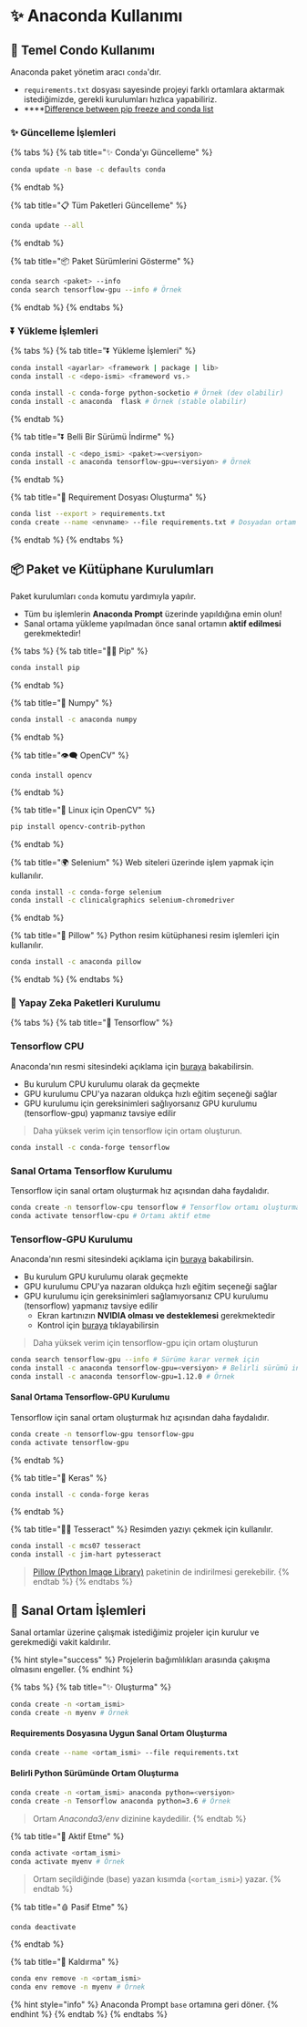 # ✨ Anaconda Kullanımı

## 🧰 Temel Condo Kullanımı

Anaconda paket yönetim aracı `conda`'dır.

* `requirements.txt` dosyası sayesinde projeyi farklı ortamlara aktarmak istediğimizde, gerekli kurulumları hızlıca yapabiliriz.
* \*\*\*\*[Difference between pip freeze and conda list](https://stackoverflow.com/questions/41249401/difference-between-pip-freeze-and-conda-list)

### ✨ Güncelleme İşlemleri

{% tabs %}
{% tab title="✨ Conda\'yı Güncelleme" %}
```bash
conda update -n base -c defaults conda
```
{% endtab %}

{% tab title="📋 Tüm Paketleri Güncelleme" %}
```bash
conda update --all
```
{% endtab %}

{% tab title="📦 Paket Sürümlerini Gösterme" %}
```bash
conda search <paket> --info
conda search tensorflow-gpu --info # Örnek
```
{% endtab %}
{% endtabs %}

### ⏬ Yükleme İşlemleri

{% tabs %}
{% tab title="⏬ Yükleme İşlemleri" %}
```bash
conda install <ayarlar> <framework | package | lib>
conda install -c <depo-ismi> <frameword vs.>

conda install -c conda-forge python-socketio # Örnek (dev olabilir)
conda install -c anaconda  flask # Örnek (stable olabilir)
```
{% endtab %}

{% tab title="⏬ Belli Bir Sürümü İndirme" %}
```bash
conda install -c <depo_ismi> <paket>=<versiyon>
conda install -c anaconda tensorflow-gpu=<versiyon> # Örnek
```
{% endtab %}

{% tab title="📃 Requirement Dosyası Oluşturma" %}
```bash
conda list --export > requirements.txt
conda create --name <envname> --file requirements.txt # Dosyadan ortam oluşturma
```
{% endtab %}
{% endtabs %}

## 📦 Paket ve Kütüphane Kurulumları

Paket kurulumları `conda` komutu yardımıyla yapılır.

* Tüm bu işlemlerin **Anaconda Prompt** üzerinde yapıldığına emin olun!
* Sanal ortama yükleme yapılmadan önce sanal ortamın **aktif edilmesi** gerekmektedir!

{% tabs %}
{% tab title="👨‍💼 Pip" %}
```bash
conda install pip
```
{% endtab %}

{% tab title="🧮 Numpy" %}
```bash
conda install -c anaconda numpy
```
{% endtab %}

{% tab title="👁‍🗨 OpenCV" %}
```
conda install opencv
```
{% endtab %}

{% tab title="🐧 Linux için OpenCV" %}
```bash
pip install opencv-contrib-python
```
{% endtab %}

{% tab title="🌍 Selenium" %}
Web siteleri üzerinde işlem yapmak için kullanılır.

```bash
conda install -c conda-forge selenium
conda install -c clinicalgraphics selenium-chromedriver
```
{% endtab %}

{% tab title="🎴 Pillow" %}
Python resim kütüphanesi resim işlemleri için kullanılır.

```bash
conda install -c anaconda pillow
```
{% endtab %}
{% endtabs %}

### 🧠 Yapay Zeka Paketleri Kurulumu

{% tabs %}
{% tab title="🏹 Tensorflow" %}
### Tensorflow CPU

Anaconda'nın resmi sitesindeki açıklama için [buraya](https://www.anaconda.com/tensorflow-in-anaconda/) bakabilirsin.

* Bu kurulum CPU kurulumu olarak da geçmekte
* GPU kurulumu CPU'ya nazaran oldukça hızlı eğitim seçeneği sağlar
* GPU kurulumu için gereksinimleri sağlıyorsanız GPU kurulumu \(tensorflow-gpu\) yapmanız tavsiye edilir

> Daha yüksek verim için tensorflow için ortam oluşturun.

```bash
conda install -c conda-forge tensorflow
```

### Sanal Ortama Tensorflow Kurulumu

Tensorflow için sanal ortam oluşturmak hız açısından daha faydalıdır.

```bash
conda create -n tensorflow-cpu tensorflow # Tensorflow ortamı oluşturma
conda activate tensorflow-cpu # Ortamı aktif etme
```

### Tensorflow-GPU Kurulumu

Anaconda'nın resmi sitesindeki açıklama için [buraya](https://www.anaconda.com/tensorflow-in-anaconda/) bakabilirsin.

* Bu kurulum GPU kurulumu olarak geçmekte
* GPU kurulumu CPU'ya nazaran oldukça hızlı eğitim seçeneği sağlar
* GPU kurulumu için gereksinimleri sağlamıyorsanız CPU kurulumu \(tensorflow\) yapmanız tavsiye edilir
  * Ekran kartınızın **NVIDIA olması ve desteklemesi** gerekmektedir
  * Kontrol için [buraya](https://developer.nvidia.com/cuda-gpus) tıklayabilirsin

> Daha yüksek verim için tensorflow-gpu için ortam oluşturun

```bash
conda search tensorflow-gpu --info # Sürüme karar vermek için
conda install -c anaconda tensorflow-gpu=<versiyon> # Belirli sürümü indirme
conda install -c anaconda tensorflow-gpu=1.12.0 # Örnek
```

#### Sanal Ortama Tensorflow-GPU Kurulumu

Tensorflow için sanal ortam oluşturmak hız açısından daha faydalıdır.

```bash
conda create -n tensorflow-gpu tensorflow-gpu
conda activate tensorflow-gpu
```
{% endtab %}

{% tab title="🎃 Keras" %}
```bash
conda install -c conda-forge keras
```
{% endtab %}

{% tab title="🕵️‍♂️ Tesseract" %}
Resimden yazıyı çekmek için kullanılır.

```bash
conda install -c mcs07 tesseract
conda install -c jim-hart pytesseract
```

> [Pillow \(Python Image Library\)](./#paket-ve-kuetuephane-kurulumlari) paketinin de indirilmesi gerekebilir.
{% endtab %}
{% endtabs %}

## 🌆 Sanal Ortam İşlemleri

Sanal ortamlar üzerine çalışmak istediğimiz projeler için kurulur ve gerekmediği vakit kaldırılır.

{% hint style="success" %}
Projelerin bağımlılıkları arasında çakışma olmasını engeller.
{% endhint %}

{% tabs %}
{% tab title="✨ Oluşturma" %}
```bash
conda create -n <ortam_ismi>
conda create -n myenv # Örnek
```

#### Requirements Dosyasına Uygun Sanal Ortam Oluşturma

```bash
conda create --name <ortam_ismi> --file requirements.txt
```

#### Belirli Python Sürümünde Ortam Oluşturma

```bash
conda create -n <ortam_ismi> anaconda python=<versiyon>
conda create -n Tensorflow anaconda python=3.6 # Örnek
```

> Ortam _Anaconda3/env_ dizinine kaydedilir.
{% endtab %}

{% tab title="🎈 Aktif Etme" %}
```bash
conda activate <ortam_ismi>
conda activate myenv # Örnek
```

> Ortam seçildiğinde \(base\) yazan kısımda \(`<ortam_ismi>`\) yazar.
{% endtab %}

{% tab title="🩸 Pasif Etme" %}
```bash
conda deactivate
```
{% endtab %}

{% tab title="🚮 Kaldırma" %}
```bash
conda env remove -n <ortam_ismi>
conda env remove -n myenv # Örnek
```

{% hint style="info" %}
Anaconda Prompt `base` ortamına geri döner.
{% endhint %}
{% endtab %}
{% endtabs %}

